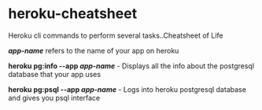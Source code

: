 # heroku-cheatsheet

Heroku cli commands to perform several tasks..Cheatsheet of Life

**_*app-name*_** refers to the name of your app on heroku

**heroku pg:info --app _*app-name*_** - Displays all the info about the postgresql database that your app uses

**heroku pg:psql --app _*app-name*_** - Logs into heroku postgresql database and gives you psql interface
